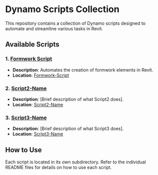 # Dynamo Scripts Collection

This repository contains a collection of Dynamo scripts designed to automate and streamline various tasks in Revit.

## Available Scripts

### 1. [Formwork Script](./Formwork-Script/README.md)
- **Description**: Automates the creation of formwork elements in Revit.
- **Location**: [Formwork-Script](./Formwork-Script/)

### 2. [Script2-Name](./Script2-Name/README.md)
- **Description**: [Brief description of what Script2 does].
- **Location**: [Script2-Name](./Script2-Name/)

### 3. [Script3-Name](./Script3-Name/README.md)
- **Description**: [Brief description of what Script3 does].
- **Location**: [Script3-Name](./Script3-Name/)

## How to Use
Each script is located in its own subdirectory. Refer to the individual README files for details on how to use each script.